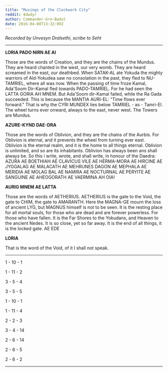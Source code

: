 ```yaml
---
title: "Musings of the Clockwork City"
reddit: 4dwdyr
author: Commander-Gro-Badul
date: 2016-04-08T13:32:09Z
---
```


*Recorded by Unvesyn Dralsethi, scribe to Seht*

_______________________________________

**LORIA PADO NIRN AE AI**

Those are the words of Creation, and they are the chains of the Mundus. They are heard chanted in the west, our very womb. They are heard screamed in the east, our deathbed. When SATAK-AL ate Yokuda the mighty warriors of Ald-Yokudea saw no consolation in the past, they fled to NU-TAMRIEL, where all was now. When the passing of time froze Kamal, Ada'Soom Dir-Kamal fled towards PADO-TAMRIEL. For he had seen the LATTA GORIA AH MNEM. But Ada'Soom dir-Kamal failed, while the Ra Gada succeeded. This is because the MANTIA AURI-EL: "Time flows ever forward." That is why the CYRI MUNDEX lies below TAMRIEL - as - Tamri-El. The wheel turns ever onward, always to the east, never west. The Towers are Mundus.

**AZURE-KYND DAE-DRA**

Those are the words of Oblivion, and they are the chains of the Aurbis. For Oblivion is eternal, and it prevents the wheel from turning ever east. Oblivion is the eternal realm, and it is the home to all things eternal. Oblivion is unlimited, and so are its inhabitants. Oblivion has always been ans shall always be. So this i write, wrote, and shall write, in honour of the Daedra: AZURA AE BOETHIAH AE CLAVICUS VILE AE HERMA-MORA AE HIRCINE AE JYGGALAG AE MALACATH AE MEHRUNES DAGON AE MEPHALA AE MERIDIA AE MOLAG BAL AE NAMIRA AE NOCTURNAL AE PERYITE AE SANGUINE AE AHEOGORATH AE VAERMINA AH OIA!

**AURIG MNEM AE LATTA**

Those are the words of AETHERIUS. AETHERIUS is the gate to the Void, the gate to CHIM, the gate to AMARANTH. Here the MAGNA-GE mourn the loss of ancient LYG, but MAGNUS himself is not to be seen. It is the resting place for all mortal souls, for those who are dead and are forever powerless. For those who have fallen. It is the Far Shores to the Yokudans, and Heaven to the ancient Nedes. It is so close, yet so far away. It is the end of all things, it is the locked gate. AE EDE

**LORIA**

That is the word of the Void, of it I shall not speak.

___________________________________________________________

1 - 10 - 1

1 - 11 - 2

3 - 5 - 4

3 - 5 - 5

1 - 10 - 1

1 - 11 - 4

2 - 2 - 3

3 - 4 - 14

2 - 6 - 14

2 - 6 - 5

2 - 6 - 2
______________________




